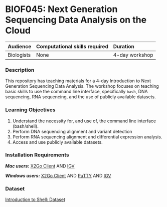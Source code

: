# BIOF045: Next Generation Sequencing Data Analysis on the Cloud

| Audience | Computational skills required | Duration |
:----------|:-------------|:----------|
| Biologists | None | 4-day workshop |

### Description

This repository has teaching materials for a 4-day Introduction to Next Generation Sequencing Data Analysis. The workshop focuses on teaching basic skills to use the command line interface, specifically `bash`, DNA sequencing, RNA sequencing, and the use of publicly available datasets.

### Learning Objectives

1.	Understand the necessity for, and use of, the command line interface (bash/shell).
2.	Perform DNA sequencing alignment and variant detection
3.	Perform RNA sequencing alignment and differential expression analysis.
4.	Access and use publicly available datasets.


### Installation Requirements
***Mac users:***
[X2Go Client](https://wiki.x2go.org/doku.php/doc:installation:x2goclient)
AND
[IGV](https://software.broadinstitute.org/software/igv/download)

***Windows users:***
[X2Go Client](https://wiki.x2go.org/doku.php/doc:installation:x2goclient)
AND
[PuTTY](https://www.chiark.greenend.org.uk/~sgtatham/putty/latest.html)
AND
[IGV](https://software.broadinstitute.org/software/igv/download)

### Dataset
[Introduction to Shell: Dataset](https://www.dropbox.com/s/3lua2h1oo18gbug/unix_lesson.tar.gz?dl=1)
